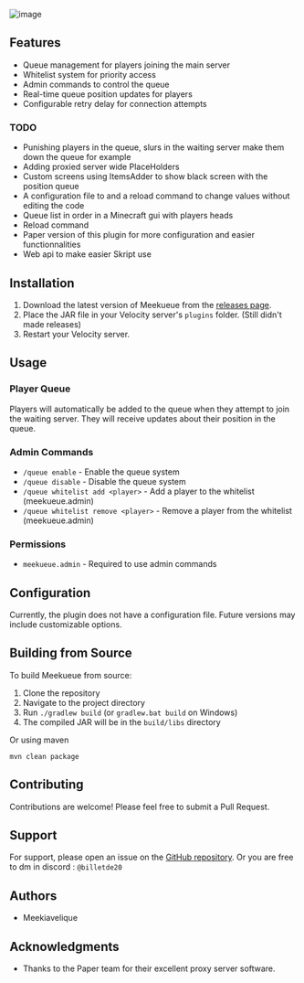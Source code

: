 ![image](https://github.com/user-attachments/assets/b019deb9-64f9-402b-a5a2-a2c9a90e14e5)
## Features

- Queue management for players joining the main server
- Whitelist system for priority access
- Admin commands to control the queue
- Real-time queue position updates for players
- Configurable retry delay for connection attempts
  
### TODO
- Punishing players in the queue, slurs in the waiting server make them down the queue for example
- Adding proxied server wide PlaceHolders
- Custom screens using ItemsAdder to show black screen with the position queue
- A configuration file to and a reload command to change values without editing the code
- Queue list in order in a Minecraft gui with players heads
- Reload command
- Paper version of this plugin for more configuration and easier functionnalities
- Web api to make easier Skript use
  
## Installation

1. Download the latest version of Meekueue from the [releases page](https://github.com/Meekiavelique/Meekueue/releases).
2. Place the JAR file in your Velocity server's `plugins` folder. (Still didn't made releases)
3. Restart your Velocity server.

## Usage

### Player Queue

Players will automatically be added to the queue when they attempt to join the waiting server. They will receive updates about their position in the queue.

### Admin Commands

- `/queue enable` - Enable the queue system
- `/queue disable` - Disable the queue system
- `/queue whitelist add <player>` - Add a player to the whitelist (meekueue.admin)
- `/queue whitelist remove <player>` - Remove a player from the whitelist (meekueue.admin)

### Permissions

- `meekueue.admin` - Required to use admin commands

## Configuration

Currently, the plugin does not have a configuration file. Future versions may include customizable options.

## Building from Source

To build Meekueue from source:

1. Clone the repository
2. Navigate to the project directory
3. Run `./gradlew build` (or `gradlew.bat build` on Windows)
4. The compiled JAR will be in the `build/libs` directory

Or using maven

`mvn clean package`

## Contributing

Contributions are welcome! Please feel free to submit a Pull Request.

## Support

For support, please open an issue on the [GitHub repository](https://github.com/Meekiavelique/Meekueue/issues).
Or you are free to dm in discord : `@billetde20`

## Authors

- Meekiavelique

## Acknowledgments

- Thanks to the Paper team for their excellent proxy server software.

